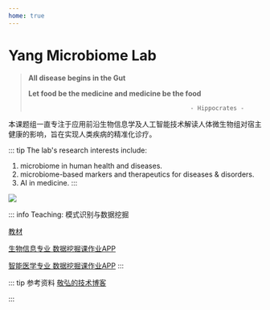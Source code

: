 ```yaml
---
home: true
---
```



# Yang Microbiome Lab

>
>  **All disease begins in the Gut**
> 
> **Let food be the medicine and medicine be the food**
> 
>                                                  - Hippocrates -

本课题组一直专注于应用前沿生物信息学及人工智能技术解读人体微生物组对宿主健康的影响，旨在实现人类疾病的精准化诊疗。

::: tip The lab's research interests include: 
1. microbiome in human health and diseases.
2. microbiome-based markers and therapeutics for diseases & disorders.
3. AI in medicine.
:::

![](/team.png)

::: info Teaching: 模式识别与数据挖掘

[教材](https://item.jd.com/54599677086.html)

[生物信息专业 数据挖掘课作业APP](http://yangbiolab.cn:8052/)

[智能医学专业 数据挖掘课作业APP](http://yangbiolab.cn:8055/)
:::

::: tip 参考资料 
[敬弘的技术博客](https://candy13573.github.io/)

:::
